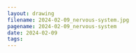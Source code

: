 ```yaml
---
layout: drawing
filename: 2024-02-09_nervous-system.jpg
pagename: 2024-02-09_nervous-system
date: 2024-02-09
tags:
---
```

